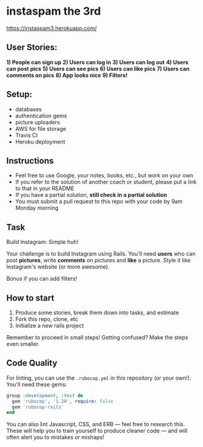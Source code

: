 instaspam the 3rd
===================

https://instaspam3.herokuapp.com/

## User Stories:

**1) People can sign up** 
**2) Users can log in** 
**3) Users can log out** 
**4) Users can post pics**
**5) Users can see pics** 
**6) Users can like pics** 
**7) Users can comments on pics** 
**8) App looks nice** 
**9) Filters!** 

## Setup:

- databases 
- authentication gems 
- picture uploaders 
- AWS for file storage 
- Travis CI 
- Heroku deployment 



## Instructions

* Feel free to use Google, your notes, books, etc., but work on your own
* If you refer to the solution of another coach or student, please put a link to that in your README
* If you have a partial solution, **still check in a partial solution**
* You must submit a pull request to this repo with your code by 9am Monday morning

## Task

Build Instagram: Simple huh!

Your challenge is to build Instagram using Rails. You'll need **users** who can post **pictures**, write **comments** on pictures and **like** a picture. Style it like Instagram's website (or more awesome).

Bonus if you can add filters!

## How to start

1. Produce some stories, break them down into tasks, and estimate
2. Fork this repo, clone, etc
3. Initialize a new rails project

Remember to proceed in small steps! Getting confused? Make the steps even smaller.

## Code Quality

For linting, you can use the `.rubocop.yml` in this repository (or your own!).
You'll need these gems:

```ruby
group :development, :test do
  gem 'rubocop', '1.20', require: false
  gem 'rubocop-rails'
end
```

You can also lint Javascript, CSS, and ERB — feel free to research this. These
will help you to train yourself to produce cleaner code — and will often alert
you to mistakes or mishaps!
